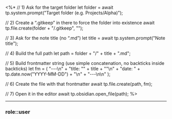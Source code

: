 <%* 
// 1) Ask for the target folder
let folder = await tp.system.prompt("Target folder (e.g. Projects/Alpha)");

// 2) Create a “.gitkeep” in there to force the folder into existence
await tp.file.create(folder + "/.gitkeep", "");

// 3) Ask for the note title (no “.md”)
let title = await tp.system.prompt("Note title");

// 4) Build the full path
let path = folder + "/" + title + ".md";

// 5) Build frontmatter string (use simple concatenation, no backticks inside backticks)
let fm = (
    "---\n" +
    "title: \"" + title + "\"\n" +
    "date: " + tp.date.now("YYYY-MM-DD") + "\n" +
    "---\n\n"
);

// 6) Create the file with that frontmatter
await tp.file.create(path, fm);

// 7) Open it in the editor
await tp.obsidian.open_file(path);
%>


<hr class="__chatgpt_plugin">

### role::user


